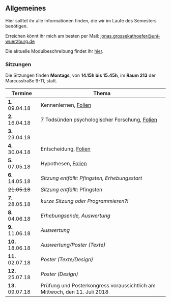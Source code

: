 ## Allgemeines

Hier solltet ihr alle Informationen finden, die wir im Laufe des Semesters benötigen.

Erreichen könnt ihr mich am besten per Mail: [jonas.grossekathoefer@uni-wuerzburg.de](mailto:jonas.grossekathoefer@uni-wuerzburg.de)

Die aktuelle Modulbeschreibung findet ihr [hier](https://www2.uni-wuerzburg.de/mhb/MB-de-06-PSY-EFM-152-m01.pdf).

### Sitzungen
Die Sitzungen finden **Montags**, von **14.15h bis 15.45h**, im **Raum 213** der Marcusstraße 9-11, statt.

|Termine           |Thema                                                        |
|------------------|-------------------------------------------------------------|
| **1.** 09.04.18  |Kennenlernen, [Folien](/ss18_empra08/slides/sitzung01.html)|
| **2.** 16.04.18  |7 Todsünden psychologischer Forschung, [Folien](/ss18_empra08/slides/sitzung02.html)|
| **3.** 23.04.18  || 	
| **4.** 30.04.18  |Entscheidung, [Folien](/ss18_empra08/slides/sitzung04.html)|
| **5.** 07.05.18  |Hypothesen, [Folien](/ss18_empra08/slides/sitzung05.html)|
| **6.** 14.05.18  |*Sitzung entfällt: Pfingsten, Erhebungsstart*|
| ~~21.05.18~~     |*Sitzung entfällt*: Pfingsten|
| **7.** 28.05.18  |*kurze Sitzung oder Programmieren?!*|
| **8.** 04.06.18  |*Erhebungsende, Auswertung*|
| **9.** 11.06.18  |*Auswertung*|
|**10.** 18.06.18  |*Auswertung/Poster (Texte)*|
|**11.** 02.07.18  |*Poster (Texte/Design)*|
|**12.** 25.07.18  |*Poster (Design)*|
|**13.** 09.07.18  |	Prüfung und Posterkongress voraussichtlich am Mittwoch, den 11. Juli 2018|

